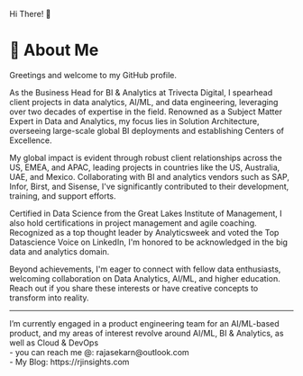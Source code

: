 Hi There! 👋 <h1>🚀 About Me</h1>

Greetings and welcome to my GitHub profile.

As the Business Head for BI & Analytics at Trivecta Digital, I spearhead client projects in data analytics, AI/ML, and data engineering, leveraging over two decades of expertise in the field. Renowned as a Subject Matter Expert in Data and Analytics, my focus lies in Solution Architecture, overseeing large-scale global BI deployments and establishing Centers of Excellence.

My global impact is evident through robust client relationships across the US, EMEA, and APAC, leading projects in countries like the US, Australia, UAE, and Mexico. Collaborating with BI and analytics vendors such as SAP, Infor, Birst, and Sisense, I've significantly contributed to their development, training, and support efforts.

Certified in Data Science from the Great Lakes Institute of Management, I also hold certifications in project management and agile coaching. Recognized as a top thought leader by Analyticsweek and voted the Top Datascience Voice on LinkedIn, I'm honored to be acknowledged in the big data and analytics domain.

Beyond achievements, I'm eager to connect with fellow data enthusiasts, welcoming collaboration on Data Analytics, AI/ML, and higher education. Reach out if you share these interests or have creative concepts to transform into reality.

<hr> </hr>
I’m currently engaged in a product engineering team for an AI/ML-based product, and my areas of interest revolve around AI/ML, BI & Analytics, as well as Cloud & DevOps <br>
- you can reach me @: rajasekarn@outlook.com <br>
- My Blog: https://rjinsights.com

<!---
rjinsights/rjinsights is a ✨ special ✨ repository because its `README.md` (this file) appears on your GitHub profile.
You can click the Preview link to take a look at your changes.
--->
